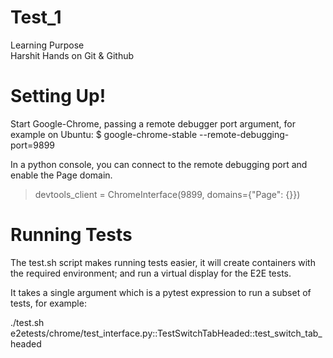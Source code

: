# Test_1
Learning Purpose 
<br>
Harshit 
Hands on Git & Github

# Setting Up!

Start Google-Chrome, passing a remote debugger port argument, for example on Ubuntu:
$ google-chrome-stable --remote-debugging-port=9899 

In a python console, you can connect to the remote debugging port and enable the Page domain.

> devtools_client = ChromeInterface(9899, domains={"Page": {}})

# Running Tests

The test.sh script makes running tests easier, it will create containers with the required environment; and run a virtual display for the E2E tests.

It takes a single argument which is a pytest expression to run a subset of tests, for example:

./test.sh e2etests/chrome/test_interface.py::TestSwitchTabHeaded::test_switch_tab_headed